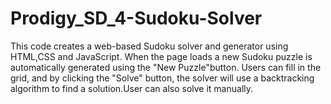 # Prodigy_SD_4-Sudoku-Solver
This code creates a web-based Sudoku solver and generator using HTML,CSS and JavaScript. When the page loads a new Sudoku puzzle is automatically generated using the "New Puzzle"button. Users can fill in the grid, and by clicking the "Solve" button, the solver will use a backtracking algorithm to find a solution.User can also solve it manually.
